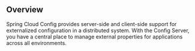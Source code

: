 ## Overview

Spring Cloud Config provides server-side and client-side support for externalized configuration in a distributed system. With the Config Server, you have a central place to manage external properties for applications across all environments.
